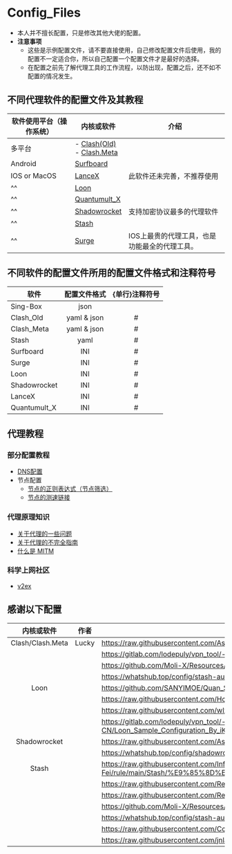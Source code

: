 # Config_Files
- 本人并不擅长配置，只是修改其他大佬的配置。
- **注意事项**
   - 这些是示例配置文件，请不要直接使用，自己修改配置文件后使用，我的配置不一定适合你，所以自己配置一个配置文件才是最好的选择。
   - 在配置之前先了解代理工具的工作流程，以防出现，配置之后，还不如不配置的情况发生。

## 不同代理软件的配置文件及其教程

| 软件使用平台（操作系统） | 内核或软件                                                                                                                                                                          | 介绍                       |
| ------------ | ------------------------------------------------------------------------------------------------------------------------------------------------------------------------------ | ------------------------ |
| 多平台          | - [Clash(Old)](https://github.com/LaolunsiG/XiaoE_PCR/tree/main/Config_File/Clash) <br>- [Clash.Meta](https://github.com/LaolunsiG/XiaoE_PCR/tree/main/Config_File/Clash.Meta) |                          |
| Android      | [Surfboard](https://github.com/LaolunsiG/XiaoE_PCR/tree/main/Config_File/Surfboard)                                                                                            |                          |
| IOS or MacOS | [LanceX](https://github.com/LaolunsiG/XiaoE_PCR/tree/main/Config_File/LanceX)                                                                                                  | 此软件还未完善，不推荐使用            |
| ^^           | [Loon](https://github.com/LaolunsiG/XiaoE_PCR/tree/main/Config_File/Loon)                                                                                                      |                          |
| ^^           | [Quantumult_X](https://github.com/LaolunsiG/XiaoE_PCR/tree/main/Config_File/Quantumult_X)                                                                                      |                          |
| ^^           | [Shadowrocket](https://github.com/LaolunsiG/XiaoE_PCR/tree/main/Config_File/Shadowrocket)                                                                                      | 支持加密协议最多的代理软件            |
| ^^           | [Stash](https://github.com/LaolunsiG/XiaoE_PCR/tree/main/Config_File/Stash)                                                                                                    |                          |
| ^^           | [Surge](https://github.com/LaolunsiG/XiaoE_PCR/tree/main/Config_File/Surge)                                                                                                    | IOS上最贵的代理工具，也是功能最全的代理工具。 |

## 不同软件的配置文件所用的配置文件格式和注释符号

| 软件 | 配置文件格式 | {单行}注释符号 |
| -- | :--: | :--: |
| Sing-Box | json  |  |
| Clash_Old  | yaml & json | # |
| Clash_Meta  | yaml & json | # |
| Stash | yaml | # |
| Surfboard | INI | # |
| Surge | INI | # |  
| Loon | INI | # | 
| Shadowrocket | INI | # | 
| LanceX | INI | # | 
| Quantumult_X | INI | # | 

## 代理教程
### 部分配置教程
- [DNS配置](https://github.com/LaolunsiG/XiaoE_PCR/blob/main/Config_File/DNS%E9%85%8D%E7%BD%AE.md)
- 节点配置
   - [节点的正则表达式（节点筛选）](https://github.com/LaolunsiG/XiaoE_PCR/blob/main/%E6%B5%8B%E9%80%9F%E9%93%BE%E6%8E%A5%E5%9C%B0%E5%9D%80.md)
   - [节点的测速链接](https://github.com/LaolunsiG/XiaoE_PCR/blob/main/%E6%B5%8B%E9%80%9F%E9%93%BE%E6%8E%A5%E5%9C%B0%E5%9D%80.md)

### 代理原理知识
- [关于代理的一些问题](https://blog.revincx.icu/posts/proxy-summary/)
- [关于代理的不完全指南](https://blog.revincx.icu/posts/proxy-summary/)
- [什么是 MITM](https://zh.m.wikipedia.org/wiki/%E4%B8%AD%E9%97%B4%E4%BA%BA%E6%94%BB%E5%87%BB)

### 科学上网社区
- [v2ex](https://fast.v2ex.com/)



## 感谢以下配置

|      内核或软件       | 作者    | 示例配置文件                                                                                                                           |
| :--------------: | ----- | -------------------------------------------------------------------------------------------------------------------------------- |
| Clash/Clash.Meta | Lucky | https://raw.githubusercontent.com/As-Lucky/Lucky/main/Lucky-ClashVerge.yaml                                                      |
|                  |       | https://gitlab.com/lodepuly/vpn_tool/-/tree/master/Tool/Clash/Config                                                             |
|                  |       | https://github.com/Moli-X/Resources/raw/main/Clash/Clash.yml                                                                     |
|                  |       | https://whatshub.top/config/stash-auto.yam                                                                                       |
|       Loon       |       | https://github.com/SANYIMOE/Quan_Shado_Conf                                                                                      |
|                  |       | https://raw.githubusercontent.com/HoCooo/Loon/main/LoonLite.conf                                                                 |
|                  |       | https://raw.githubusercontent.com/wlxuf/Shadowrocket/main/lazy_group.conf                                                        |
|                  |       | https://gitlab.com/lodepuly/vpn_tool/-/raw/master/Tool/Loon/Config/zh-CN/Loon_Sample_Configuration_By_iKeLee.conf                |
|   Shadowrocket   |       | https://raw.githubusercontent.com/As-Lucky/Lucky/main/Lucky-Shadowrocket.conf                                                    |
|                  |       | https://whatshub.top/config/shadowrocket_basic.conf                                                                              |
|      Stash       |       | https://raw.githubusercontent.com/Infatuation-Fei/rule/main/Stash/%E9%85%8D%E7%BD%AE%E6%A8%A1%E6%9D%BF/Config%20for%20Stash.yaml |
|                  |       | https://raw.githubusercontent.com/Repcz/Tool/X/Stash/Stash_lite.yaml                                                             |
|                  |       | https://raw.githubusercontent.com/Repcz/Tool/X/Stash/Stash.yaml                                                                  |
|                  |       | https://github.com/Moli-X/Resources/raw/main/Clash/Clash.yml                                                                     |
|                  |       | https://whatshub.top/config/stash-auto.yaml                                                                                      |
|                  |       | https://raw.githubusercontent.com/Coldvvater/Mononoke/master/Stash/Config/Evolve.yaml                                            |
|                  |       | https://raw.githubusercontent.com/jnlaoshu/MySelf/main/Stash/Config.yaml                                                         |




